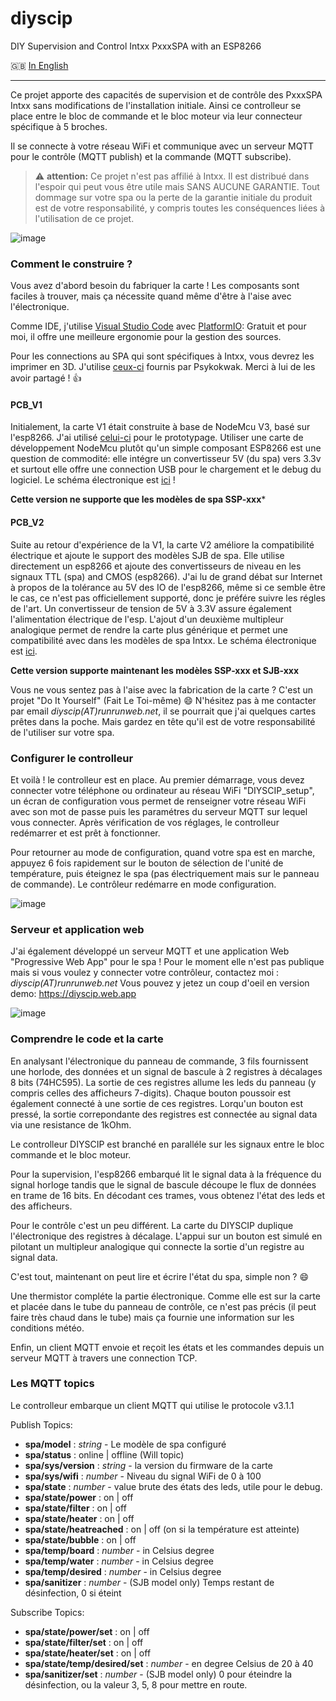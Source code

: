 # diyscip
DIY Supervision and Control Intxx PxxxSPA with an ESP8266

:uk: [In English](https://github.com/YorffoeG/diyscip/blob/master/README.md)

---

Ce projet apporte des capacités de supervision et de contrôle des PxxxSPA Intxx sans modifications de l'installation initiale. Ainsi ce controlleur se place entre le bloc de commande et le bloc moteur via leur connecteur spécifique à 5 broches.

Il se connecte à votre réseau WiFi et communique avec un serveur MQTT pour le contrôle (MQTT publish) et la commande (MQTT subscribe).


> :warning: **attention:** Ce projet n'est pas affilié à Intxx. Il est distribué dans l'espoir qui peut vous être utile mais SANS AUCUNE GARANTIE. Tout dommage sur votre spa ou la perte de la garantie initiale du produit est de votre responsabilité, y compris toutes les conséquences liées à l'utilisation de ce projet.


![image](https://github.com/YorffoeG/diyscip/blob/master/docs/controller_PCB_V2.jpg)

### Comment le construire ?
Vous avez d'abord besoin du fabriquer la carte ! Les composants sont faciles à trouver, mais ça nécessite quand même d'être à l'aise avec l'électronique.

Comme IDE, j'utilise [Visual Studio Code](https://code.visualstudio.com/) avec [PlatformIO](https://platformio.org/): Gratuit et pour moi, il offre une meilleure ergonomie pour la gestion des sources.

Pour les connections au SPA qui sont spécifiques à Intxx, vous devrez les imprimer en 3D. J'utilise [ceux-ci](https://www.thingiverse.com/thing:4130911) fournis par Psykokwak. Merci à lui de les avoir partagé ! :+1:


#### PCB_V1
Initialement, la carte V1 était construite à base de NodeMcu V3, basé sur l'esp8266. J'ai utilisé [celui-ci](https://www.amazon.fr/dp/B06Y1ZPNMS) pour le prototypage. Utiliser une carte de développement NodeMcu plutôt qu'un simple composant ESP8266 est une question de commodité: elle intégre un convertisseur 5V (du spa) vers 3.3v et surtout elle offre une connection USB pour le chargement et le debug du logiciel. Le schéma électronique est [ici](https://github.com/YorffoeG/diyscip/blob/master/docs/schematic_PCB_V1.jpg) !

**Cette version ne supporte que les modèles de spa SSP-xxx***

#### PCB_V2
Suite au retour d'expérience de la V1, la carte V2 améliore la compatibilité électrique et ajoute le support des modèles SJB de spa. Elle utilise directement un esp8266 et ajoute des convertisseurs de niveau en les signaux TTL (spa) and CMOS (esp8266). J'ai lu de grand débat sur Internet à propos de la tolérance au 5V des IO de l'esp8266, même si ce semble être le cas, ce n'est pas officiellement supporté, donc je préfére suivre les régles de l'art. Un convertisseur de tension de 5V à 3.3V assure également l'alimentation électrique de l'esp.
L'ajout d'un deuxième multipleur analogique permet de rendre la carte plus générique et permet une compatibilité avec dans les modèles de spa Intxx.
Le schéma électronique est [ici](https://github.com/YorffoeG/diyscip/blob/master/docs/schematic_PCB_V2.jpg).

**Cette version supporte maintenant les modèles SSP-xxx et SJB-xxx**

Vous ne vous sentez pas à l'aise avec la fabrication de la carte ? C'est un projet "Do It Yourself" (Fait Le Toi-même) :smile: N'hésitez pas à me contacter par email _diyscip(AT)runrunweb.net_, il se pourrait que j'ai quelques cartes prêtes dans la poche. Mais gardez en tête qu'il est de votre responsabilité de l'utiliser sur votre spa.

### Configurer le controlleur
Et voilà ! le controlleur est en place. Au premier démarrage, vous devez connecter votre téléphone ou ordinateur au réseau WiFi "DIYSCIP_setup", un écran de configuration vous permet de renseigner votre réseau WiFi avec son mot de passe puis les paramétres du serveur MQTT sur lequel vous connecter. Après vérification de vos réglages, le controlleur redémarrer et est prêt à fonctionner.

Pour retourner au mode de configuration, quand votre spa est en marche, appuyez 6 fois rapidement sur le bouton de sélection de l'unité de température, puis éteignez le spa (pas électriquement mais sur le panneau de commande). Le contrôleur redémarre en mode configuration.

![image](https://github.com/YorffoeG/diyscip/blob/master/docs/DIYSCIP_settings.jpg)


### Serveur et application web
J'ai également développé un serveur MQTT et une application Web "Progressive Web App" pour le spa ! Pour le moment elle n'est pas publique mais si vous voulez y connecter votre contrôleur, contactez moi :  _diyscip(AT)runrunweb.net_
Vous pouvez y jetez un coup d'oeil en version demo: https://diyscip.web.app

![image](https://github.com/YorffoeG/diyscip/blob/master/docs/frontend_app.jpg)

### Comprendre le code et la carte
En analysant l'électronique du panneau de commande, 3 fils fournissent une horlode, des données et un signal de bascule à 2 registres à décalages 8 bits (74HC595). La sortie de ces registres allume les leds du panneau (y compris celles des afficheurs 7-digits). Chaque bouton poussoir est également connecté à une sortie de ces registres. Lorqu'un bouton est pressé, la sortie correpondante des registres est connectée au signal data via une resistance de 1kOhm.

Le controlleur DIYSCIP est branché en paralléle sur les signaux entre le bloc commande et le bloc moteur.

Pour la supervision, l'esp8266 embarqué lit le signal data à la fréquence du signal horloge tandis que le signal de bascule découpe le flux de données en trame de 16 bits. En décodant ces trames, vous obtenez l'état des leds et des afficheurs.

Pour le contrôle c'est un peu différent. La carte du DIYSCIP duplique l'électronique des registres à décalage. L'appui sur un bouton est simulé en pilotant un multipleur analogique qui connecte la sortie d'un registre au signal data.

C'est tout, maintenant on peut lire et écrire l'état du spa, simple non ? :smile:

Une thermistor compléte la partie électronique. Comme elle est sur la carte et placée dans le tube du panneau de contrôle, ce n'est pas précis (il peut faire très chaud dans le tube) mais ça fournie une information sur les conditions météo.

Enfin, un client MQTT envoie et reçoit les états et les commandes depuis un serveur MQTT à travers une connection TCP.


### Les MQTT topics
Le controlleur embarque un client MQTT qui utilise le protocole v3.1.1

Publish Topics:
- **spa/model** : _string_ - Le modèle de spa configuré
- **spa/status** :  online | offline (Will topic)
- **spa/sys/version** : _string_ - la version du firmware de la carte
- **spa/sys/wifi** : _number_ - Niveau du signal WiFi de 0 à 100
- **spa/state** : _number_ - value brute des états des leds, utile pour le debug.
- **spa/state/power**  :  on | off
- **spa/state/filter** : on | off
- **spa/state/heater** : on | off
- **spa/state/heatreached** : on | off (on si la température est atteinte)
- **spa/state/bubble** : on | off
- **spa/temp/board** : _number_ - in Celsius degree
- **spa/temp/water** : _number_ - in Celsius degree
- **spa/temp/desired** : _number_ - in Celsius degree
- **spa/sanitizer** : _number_ - (SJB model only) Temps restant de désinfection, 0 si éteint

Subscribe Topics:
- **spa/state/power/set** : on | off
- **spa/state/filter/set** : on | off
- **spa/state/heater/set** : on | off
- **spa/state/temp/desired/set** : _number_ - en degree Celsius de 20 à 40
- **spa/sanitizer/set** : _number_ - (SJB model only) 0 pour éteindre la désinfection, ou la valeur 3, 5, 8 pour mettre en route.
